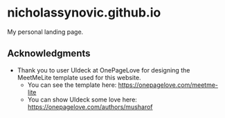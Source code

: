 # nicholassynovic.github.io
My personal landing page.

## Acknowledgments
-   Thank you to user UIdeck at OnePageLove for designing the MeetMeLite template used for this website.
    -   You can see the template here: https://onepagelove.com/meetme-lite
    -   You can show UIdeck some love here: https://onepagelove.com/authors/musharof
